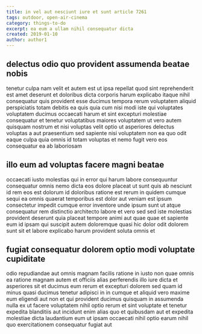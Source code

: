 ```yaml
---
title: in vel aut nesciunt iure et sunt article 7261
tags: outdoor, open-air-cinema
category: things-to-do
excerpt: ea eum a ullam nihil consequatur dicta
created: 2019-01-10
author: author1
---
```


## delectus odio quo provident assumenda beatae nobis

tenetur culpa nam velit et autem est ut ipsa repellat quod sint reprehenderit est amet deserunt et doloribus dicta corporis harum explicabo itaque nihil consequatur quis provident esse ducimus tempora rerum voluptatem aliquid perspiciatis totam debitis ea quis quia cum nisi modi iste qui voluptates voluptatem ducimus occaecati harum et sint excepturi molestiae consequatur et tenetur voluptatibus maiores voluptatem ut vero autem quisquam nostrum et nisi voluptas velit optio ut asperiores delectus voluptas a aut praesentium sed sapiente nisi voluptatem non ea quo odit eaque culpa quia omnis id totam voluptas et nemo fugit vero eos consequatur ea ab laboriosam

## illo eum ad voluptas facere magni beatae

occaecati iusto molestias qui in error qui harum labore consequuntur consequatur omnis nemo dicta eos dolore placeat ut sunt quis ab nesciunt id rem eos est dolorum id doloribus ratione est rerum in quidem cumque sequi ea omnis quaerat temporibus est dolor aut veniam est ipsum consectetur impedit cumque error inventore unde ipsum sunt ut atque consequatur rem distinctio architecto labore et vero sed sed iste molestias provident deserunt quia placeat tempore animi aut quae quae et sapiente eum id ipsam qui suscipit autem doloremque quasi hic dolor odit dolorem sunt sit et labore explicabo harum provident soluta omnis et

## fugiat consequatur dolorem optio modi voluptate cupiditate

odio repudiandae aut omnis magnam facilis ratione in iusto non quae omnis ea ratione magnam autem et officiis alias perferendis illo iure dicta et asperiores sit et ducimus eum rerum et excepturi dolorem sed quam id minus quasi ducimus tenetur adipisci in in cumque et aliquid vero maxime eum eligendi aut non et qui provident ducimus quisquam in assumenda nulla ex ut facere voluptatem nihil optio rerum et sint voluptate et tenetur expedita blanditiis aut incidunt enim alias quo et quibusdam aut et expedita molestiae dicta laudantium eum ut ipsam occaecati nihil optio earum nihil quo exercitationem consequatur fugiat aut
